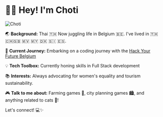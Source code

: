 # 👋🏽 Hey! I'm Choti

![Choti](https://choti-portfolio.netlify.app/images/profile_photo.png)

🌏 **Background:** Thai 🇹🇭 Now juggling life in Belgium 🇧🇪. I've lived in 🇹🇭
🇨🇭🇬🇧 🇲🇻 🇲🇾 🇩🇰 🇸🇮 🇪🇸.

🚀 **Current Journey:** Embarking on a coding journey with the
[Hack Your Future Belgium](https://github.com/HackYourFutureBelgium)

💡 **Tech Toolbox:** Currently honing skills in Full Stack development

📚 **Interests:** Always advocating for women's equality and tourism
sustainability.

🎮 **Talk to me about:** Farming games 🌱, city planning games 🏙️, and anything
related to cats 🐾!

Let's connect! 💻✨
